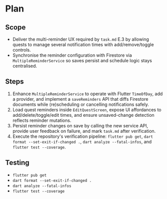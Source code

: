 # Plan

## Scope
- Deliver the multi-reminder UX required by `task.md` E.3 by allowing quests to manage several notification times with add/remove/toggle controls.
- Synchronise the reminder configuration with Firestore via `MultipleReminderService` so saves persist and schedule logic stays centralised.

## Steps
1. Enhance `MultipleReminderService` to operate with Flutter `TimeOfDay`, add a provider, and implement a `saveReminders` API that diffs Firestore documents while (re)scheduling or cancelling notifications safely.
2. Load quest reminders inside `EditQuestScreen`, expose UI affordances to add/delete/toggle/edit times, and ensure unsaved-change detection reflects reminder mutations.
3. Persist reminder changes on save by calling the new service API, provide user feedback on failure, and mark `task.md` after verification.
4. Execute the repository's verification pipeline: `flutter pub get`, `dart format --set-exit-if-changed .`, `dart analyze --fatal-infos`, and `flutter test --coverage`.

## Testing
- `flutter pub get`
- `dart format --set-exit-if-changed .`
- `dart analyze --fatal-infos`
- `flutter test --coverage`
